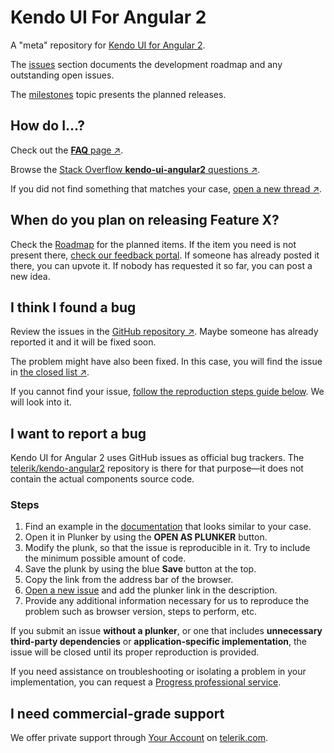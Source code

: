 # Kendo UI For Angular 2

A "meta" repository for [Kendo UI for Angular 2](http://www.telerik.com/kendo-angular-ui/). 

The [issues](https://github.com/telerik/kendo-angular2/issues) section documents the development roadmap and any outstanding open issues. 

The [milestones](https://github.com/telerik/kendo-angular2/milestones) topic presents the planned releases.

<h2 id="how-do-i" class="h3">How do I&hellip;?</h2>

  <p>
      Check out the <a href="http://www.telerik.com/kendo-angular-ui/components/faq/"><strong>FAQ</strong> page &nearr;</a>.
  </p>
  <p>
      Browse the <a href="http://stackoverflow.com/questions/tagged/kendo-ui-angular2">Stack Overflow <strong>kendo-ui-angular2</strong> questions &nearr;</a>.
  </p>
  <p>
      If you did not find something that matches your case, <a href="http://stackoverflow.com/questions/ask?tags=kendo-ui-angular2,angular2">open a new thread &nearr;</a>.
  </p>

  <h2 class="h3">When do you plan on releasing Feature X?</h2>

  <p>
	Check the <a href="{{site.baseurl}}/roadmap/">Roadmap</a> for the planned items.
	If the item you need is not present there, <a href="http://kendoui-feedback.telerik.com/forums/555517-kendo-ui-for-angular-2-feedback">check our feedback portal</a>. If someone has already posted it there, you can upvote it. If nobody has requested it so far, you can post a new idea.
  </p>

  <h2 id="bug-found" class="h3">I think I found a bug</h2>

  <p>
      Review the issues in the <a href="https://github.com/telerik/kendo-angular2/issues">GitHub repository &nearr;</a>.
      Maybe someone has already reported it and it will be fixed soon.
  </p>
  <p>
      The problem might have also been fixed. In this case, you will find the issue in <a href="https://github.com/telerik/kendo-angular2/issues?q=is%3Aissue+is%3Aclosed">the closed list &nearr;</a>.
  </p>

  <p>If you cannot find your issue, <a href="#bug-reporting">follow the reproduction steps guide below</a>. We will look into it.</p>

  <h2 id="bug-reporting" class="h3">I want to report a bug</h2>

  <p>Kendo UI for Angular 2 uses GitHub issues as official bug trackers. The <a href="https://github.com/telerik/kendo-angular2">telerik/kendo-angular2</a>
      repository is there for that purpose&mdash;it does not contain the actual components source code.</p>

  <h3 class="h4">Steps</h3>

  <ol>
      <li>Find an example in the <a href="{{site.baseurl}}/components">documentation</a> that looks similar to your case.</li>
      <li>Open it in Plunker by using the <strong>OPEN AS PLUNKER</strong> button.</li>
      <li>Modify the plunk, so that the issue is reproducible in it. Try to include the minimum possible amount of code.</li>
      <li>Save the plunk by using the blue <strong>Save</strong> button at the top.</li>
      <li>Copy the link from the address bar of the browser.</li>
      <li><a href="https://github.com/telerik/kendo-angular2/issues/new">Open a new issue</a> and add the plunker link in the description.</li>
      <li>Provide any additional information necessary for us to reproduce the problem such as browser version, steps to perform, etc.</li>
  </ol>

  <p>If you submit an issue <strong>without a plunker</strong>, or one that includes <strong>unnecessary
      third-party dependencies</strong> or <strong>application-specific implementation</strong>, the issue will be closed until its proper reproduction is provided.</p>

  <p>If you need assistance on troubleshooting or isolating a problem in your implementation, you can request a
      <a href="https://www.progress.com/services">Progress professional service</a>.
  </p>

  <h2 id="support-plans" class="h3">I need commercial-grade support</h2>

  <p>We offer private support through <a href="https://www.telerik.com/account/support-tickets">Your Account</a> on <a href="http://www.telerik.com/">telerik.com</a>.</p>
